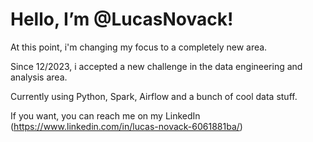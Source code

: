 <h1>Hello, I’m @LucasNovack!</h1>

At this point, i'm changing my focus to a completely new area.

Since 12/2023, i accepted a new challenge in the data engineering and analysis area.

Currently using Python, Spark, Airflow and a bunch of cool data stuff.

If you want, you can reach me on my LinkedIn (https://www.linkedin.com/in/lucas-novack-6061881ba/)
